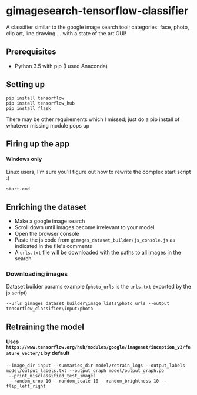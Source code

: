 # gimagesearch-tensorflow-classifier
A classifier similar to the google image search tool; categories: face, photo, clip art, line drawing
... with a state of the art GUI!


## Prerequisites
- Python 3.5 with pip (I used Anaconda)


## Setting up
```
pip install tensorflow
pip install tensorflow_hub
pip install flask
```
There may be other requirements which I missed; just do a pip install of whatever missing module pops up


## Firing up the app
#### Windows only
Linux users, I'm sure you'll figure out how to rewrite the complex start script :)
```
start.cmd
```


## Enriching the dataset
- Make a google image search
- Scroll down until images become irrelevant to your model
- Open the browser console
- Paste the js code from ``gimages_dataset_builder/js_console.js`` as indicated in the file's comments
- A ``urls.txt`` file will be downloaded with the paths to all images in the search

### Downloading images
Dataset builder params example (``photo_urls`` is the ``urls.txt`` exported by the js script)
```
--urls gimages_dataset_builder\image_lists\photo_urls --output tensorflow_classifier\input\photo
```


## Retraining the model
#### Uses ``https://www.tensorflow.org/hub/modules/google/imagenet/inception_v3/feature_vector/1`` by default
```
--image_dir input --summaries_dir model/retrain_logs --output_labels model/output_labels.txt --output_graph model/output_graph.pb
 --print_misclassified_test_images
 --random_crop 10 --random_scale 10 --random_brightness 10 --flip_left_right
```